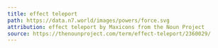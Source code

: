 ```yaml
---
title: effect teleport
path: https://data.n7.world/images/powers/force.svg
attribution: effect teleport by Maxicons from the Noun Project
source: https://thenounproject.com/term/effect-teleport/2360029/
---
```

